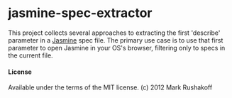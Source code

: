 # jasmine-spec-extractor

This project collects several approaches to extracting the first 'describe' parameter in a [Jasmine](http://pivotal.github.com/jasmine/) spec file.
The primary use case is to use that first parameter to open Jasmine in your OS's browser, filtering only to specs in the current file.

#### License

Available under the terms of the MIT license.
(c) 2012 Mark Rushakoff

